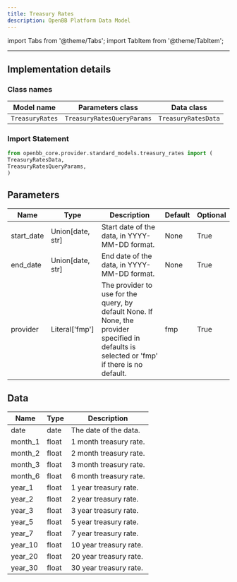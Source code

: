 ```yaml
---
title: Treasury Rates
description: OpenBB Platform Data Model
---
```


<!-- markdownlint-disable MD012 MD031 MD033 -->

import Tabs from '@theme/Tabs';
import TabItem from '@theme/TabItem';

---

## Implementation details

### Class names

| Model name | Parameters class | Data class |
| ---------- | ---------------- | ---------- |
| `TreasuryRates` | `TreasuryRatesQueryParams` | `TreasuryRatesData` |

### Import Statement

```python
from openbb_core.provider.standard_models.treasury_rates import (
TreasuryRatesData,
TreasuryRatesQueryParams,
)
```

## Parameters

<Tabs>
<TabItem value="standard" label="Standard">

| Name | Type | Description | Default | Optional |
| ---- | ---- | ----------- | ------- | -------- |
| start_date | Union[date, str] | Start date of the data, in YYYY-MM-DD format. | None | True |
| end_date | Union[date, str] | End date of the data, in YYYY-MM-DD format. | None | True |
| provider | Literal['fmp'] | The provider to use for the query, by default None. If None, the provider specified in defaults is selected or 'fmp' if there is no default. | fmp | True |
</TabItem>

</Tabs>

## Data

<Tabs>
<TabItem value="standard" label="Standard">

| Name | Type | Description |
| ---- | ---- | ----------- |
| date | date | The date of the data. |
| month_1 | float | 1 month treasury rate. |
| month_2 | float | 2 month treasury rate. |
| month_3 | float | 3 month treasury rate. |
| month_6 | float | 6 month treasury rate. |
| year_1 | float | 1 year treasury rate. |
| year_2 | float | 2 year treasury rate. |
| year_3 | float | 3 year treasury rate. |
| year_5 | float | 5 year treasury rate. |
| year_7 | float | 7 year treasury rate. |
| year_10 | float | 10 year treasury rate. |
| year_20 | float | 20 year treasury rate. |
| year_30 | float | 30 year treasury rate. |
</TabItem>

</Tabs>
